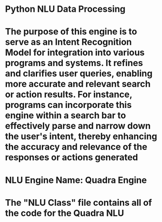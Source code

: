 # Python NLU Data Processing

# The purpose of this engine is to serve as an Intent Recognition Model for integration into various programs and systems. It refines and clarifies user queries, enabling more accurate and relevant search or action results. For instance, programs can incorporate this engine within a search bar to effectively parse and narrow down the user's intent, thereby enhancing the accuracy and relevance of the responses or actions generated

# NLU Engine Name: Quadra Engine

# The "NLU Class" file contains all of the code for the Quadra NLU
